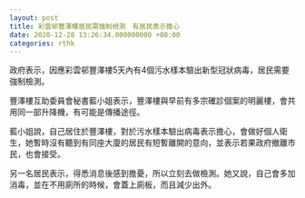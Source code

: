 ```yaml
---
layout: post
title: 彩雲邨豐澤樓居民需強制檢測　有居民表示擔心
date: 2020-12-28 13:26:34.000000000 +08:00
categories: rthk
---
```


政府表示，因應彩雲邨豐澤樓5天內有4個污水樣本驗出新型冠狀病毒，居民需要強制檢測。

豐澤樓互助委員會秘書藍小姐表示，豐澤樓與早前有多宗確診個案的明麗樓，會共用同一部升降機，有可能是傳播途徑。

藍小姐說，自己居住於豐澤樓，對於污水樣本驗出病毒表示擔心，會做好個人衛生，她暫時沒有聽到有同座大廈的居民有短暫離開的意向，並表示若果政府撤離市民，也會接受。

另一名居民表示，得悉消息後感到擔憂，所以立刻去做檢測。她又說，自己會多加消毒，並在不用廁所的時候，會蓋上廁板，而且減少出外。
